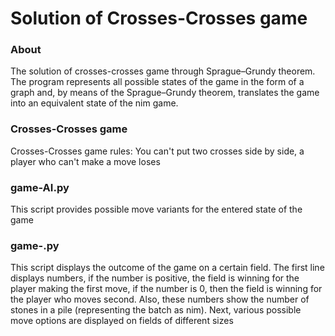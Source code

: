 # Solution of Crosses-Crosses game
### About
The solution of crosses-crosses game through Sprague–Grundy theorem. The program represents all possible states of the game in the form of a graph and, by means of the Sprague–Grundy theorem, translates the game into an equivalent state of the nim game.
### Crosses-Crosses game
Crosses-Crosses game rules: You can't put two crosses side by side, a player who can't make a move loses
### game-AI.py
This script provides possible move variants for the entered state of the game
### game-.py
This script displays the outcome of the game on a certain field. The first line displays numbers, if the number is positive, the field is winning for the player making the first move, if the number is 0, then the field is winning for the player who moves second. Also, these numbers show the number of stones in a pile (representing the batch as nim). Next, various possible move options are displayed on fields of different sizes

